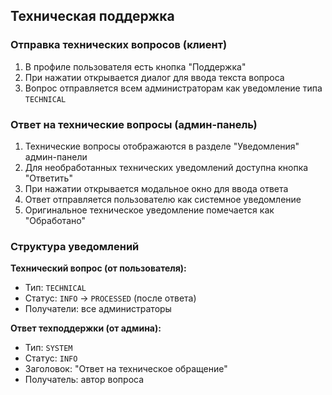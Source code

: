 ## Техническая поддержка

### Отправка технических вопросов (клиент)

1. В профиле пользователя есть кнопка "Поддержка"
2. При нажатии открывается диалог для ввода текста вопроса
3. Вопрос отправляется всем администраторам как уведомление типа `TECHNICAL`

### Ответ на технические вопросы (админ-панель)

1. Технические вопросы отображаются в разделе "Уведомления" админ-панели
2. Для необработанных технических уведомлений доступна кнопка "Ответить"
3. При нажатии открывается модальное окно для ввода ответа
4. Ответ отправляется пользователю как системное уведомление
5. Оригинальное техническое уведомление помечается как "Обработано"

### Структура уведомлений

**Технический вопрос (от пользователя):**
- Тип: `TECHNICAL` 
- Статус: `INFO` → `PROCESSED` (после ответа)
- Получатели: все администраторы

**Ответ техподдержки (от админа):**
- Тип: `SYSTEM`
- Статус: `INFO`
- Заголовок: "Ответ на техническое обращение"
- Получатель: автор вопроса 